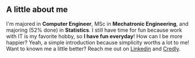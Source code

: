 ## A little about me

I'm majored in **Computer Engineer**, MSc in **Mechatronic  Engineering**, and majoring (52% done) in **Statistics**.
I still have time for fun because work with IT is my favorite hobby, so **I have fun everyday**! How can I be more happier?
Yeah, a simple introduction because simplicity worths a lot to me! Want to known me a little better? Reach me out on [Linkedin](https://www.linkedin.com/in/thyarles) and [Credly](https://www.credly.com/users/thyarles/badges).
  
